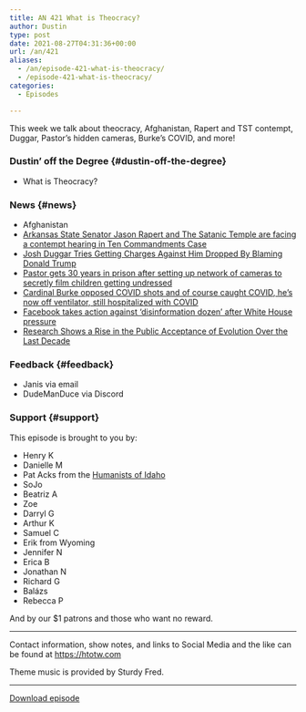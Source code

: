 ```yaml
---
title: AN 421 What is Theocracy?
author: Dustin
type: post
date: 2021-08-27T04:31:36+00:00
url: /an/421
aliases: 
  - /an/episode-421-what-is-theocracy/
  - /episode-421-what-is-theocracy/
categories:
  - Episodes

---
```

<div id="buzzsprout-player-10552688"></div><script src="https://www.buzzsprout.com/1983601/10552688-421-what-is-theocracy.js?container_id=buzzsprout-player-10552688&player=small" type="text/javascript" charset="utf-8"></script>

This week we talk about theocracy, Afghanistan, Rapert and TST contempt, Duggar, Pastor&#8217;s hidden cameras, Burke&#8217;s COVID, and more!

<!--more-->

### Dustin&#8217; off the Degree {#dustin-off-the-degree}

  * What is Theocracy?

### News {#news}

  * Afghanistan
  *  <a href="https://arktimes.com/arkansas-blog/2021/08/22/jason-rapert-set-for-contempt-hearing-in-10-commandments-lawsuit" target="_blank" rel="noopener">Arkansas State Senator Jason Rapert and The Satanic Temple are facing a contempt hearing in Ten Commandments Case</a>
  *  <a href="https://friendlyatheist.patheos.com/2021/08/22/josh-duggar-tries-getting-charges-against-him-dropped-by-blaming-donald-trump/" target="_blank" rel="noopener">Josh Duggar Tries Getting Charges Against Him Dropped By Blaming Donald Trump</a>
  *  <a href="https://www.rawstory.com/texas-pastor-gets-30-years-in-prison-after-secretly-filming-children-getting-undressed/" target="_blank" rel="noopener">Pastor gets 30 years in prison after setting up network of cameras to secretly film children getting undressed</a>
  *  <a href="https://religionnews.com/2021/08/22/cardinal-burke-off-ventilator-still-hospitalized-with-covid/" target="_blank" rel="noopener">Cardinal Burke opposed COVID shots and of course caught COVID, he&#8217;s now off ventilator, still hospitalized with COVID</a>
  *  <a href="https://www.cnn.com/2021/08/18/tech/facebook-disinformation-dozen/index.html" target="_blank" rel="noopener">Facebook takes action against &#8216;disinformation dozen&#8217; after White House pressure</a>
  *  <a href="https://friendlyatheist.patheos.com/2021/08/23/research-shows-a-rise-in-the-public-acceptance-of-evolution-over-the-last-decade/" target="_blank" rel="noopener">Research Shows a Rise in the Public Acceptance of Evolution Over the Last Decade</a>

### Feedback {#feedback}

  * Janis via email
  * DudeManDuce via Discord

### Support {#support}

This episode is brought to you by:

  * Henry K
  * Danielle M
  * Pat Acks from the <a href="https://www.humanistsofidaho.org/" target="_blank" rel="noopener">Humanists of Idaho</a>
  * SoJo
  * Beatriz A
  * Zoe
  * Darryl G
  * Arthur K
  * Samuel C
  * Erik from Wyoming
  * Jennifer N
  * Erica B
  * Jonathan N
  * Richard G
  * Balázs
  * Rebecca P

And by our $1 patrons and those who want no reward.

* * *

Contact information, show notes, and links to Social Media and the like can be found at <https://htotw.com>

Theme music is provided by Sturdy Fred.

* * *

<a href="https://cdn.nomads.studio/file/nsp-media/atheist_nomads_421.mp3" target="_blank" rel="noopener">Download episode</a>

&nbsp;

&nbsp;